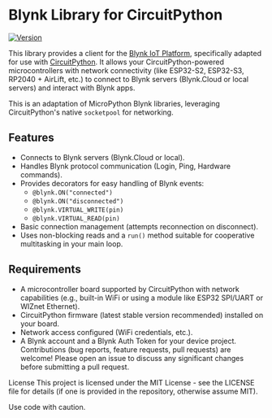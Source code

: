 # Blynk Library for CircuitPython

[![Version](https://img.shields.io/badge/version-0.2.1-blue)](blynklib_circuitpython.py)

This library provides a client for the [Blynk IoT Platform](https://blynk.io/), specifically adapted for use with [CircuitPython](https://circuitpython.org/). It allows your CircuitPython-powered microcontrollers with network connectivity (like ESP32-S2, ESP32-S3, RP2040 + AirLift, etc.) to connect to Blynk servers (Blynk.Cloud or local servers) and interact with Blynk apps.

This is an adaptation of MicroPython Blynk libraries, leveraging CircuitPython's native `socketpool` for networking.

## Features

*   Connects to Blynk servers (Blynk.Cloud or local).
*   Handles Blynk protocol communication (Login, Ping, Hardware commands).
*   Provides decorators for easy handling of Blynk events:
    *   `@blynk.ON("connected")`
    *   `@blynk.ON("disconnected")`
    *   `@blynk.VIRTUAL_WRITE(pin)`
    *   `@blynk.VIRTUAL_READ(pin)`
*   Basic connection management (attempts reconnection on disconnect).
*   Uses non-blocking reads and a `run()` method suitable for cooperative multitasking in your main loop.

## Requirements

*   A microcontroller board supported by CircuitPython with network capabilities (e.g., built-in WiFi or using a module like ESP32 SPI/UART or WIZnet Ethernet).
*   CircuitPython firmware (latest stable version recommended) installed on your board.
*   Network access configured (WiFi credentials, etc.).
*   A Blynk account and a Blynk Auth Token for your device project.
Contributions (bug reports, feature requests, pull requests) are welcome! Please open an issue to discuss any significant changes before submitting a pull request.

License
This project is licensed under the MIT License - see the LICENSE file for details (if one is provided in the repository, otherwise assume MIT).

Use code with caution.
